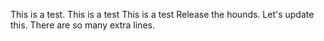 This is a test.
This is a test
This is a test
Release the hounds.
Let's update this.
There are so many extra lines.
